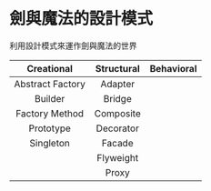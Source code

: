 # 劍與魔法的設計模式
利用設計模式來運作劍與魔法的世界


| Creational | Structural | Behavioral |
| :----: | :----: | :----: |
| Abstract Factory | Adapter |
| Builder | Bridge |
| Factory Method | Composite |
| Prototype | Decorator |
| Singleton | Facade |
|  | Flyweight |
|  | Proxy |
